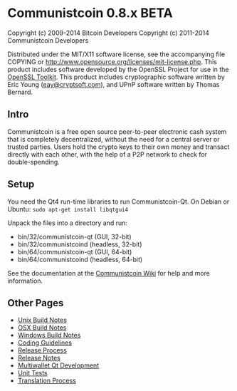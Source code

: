 Communistcoin 0.8.x BETA
====================

Copyright (c) 2009-2014 Bitcoin Developers
Copyright (c) 2011-2014 Communistcoin Developers

Distributed under the MIT/X11 software license, see the accompanying
file COPYING or http://www.opensource.org/licenses/mit-license.php.
This product includes software developed by the OpenSSL Project for use in the [OpenSSL Toolkit](http://www.openssl.org/). This product includes
cryptographic software written by Eric Young ([eay@cryptsoft.com](mailto:eay@cryptsoft.com)), and UPnP software written by Thomas Bernard.


Intro
---------------------
Communistcoin is a free open source peer-to-peer electronic cash system that is
completely decentralized, without the need for a central server or trusted
parties.  Users hold the crypto keys to their own money and transact directly
with each other, with the help of a P2P network to check for double-spending.


Setup
---------------------
You need the Qt4 run-time libraries to run Communistcoin-Qt. On Debian or Ubuntu:
	`sudo apt-get install libqtgui4`

Unpack the files into a directory and run:

- bin/32/communistcoin-qt (GUI, 32-bit)
- bin/32/communistcoind (headless, 32-bit)
- bin/64/communistcoin-qt (GUI, 64-bit)
- bin/64/communistcoind (headless, 64-bit)

See the documentation at the [Communistcoin Wiki](http://communistcoin.info)
for help and more information.


Other Pages
---------------------
- [Unix Build Notes](build-unix.md)
- [OSX Build Notes](build-osx.md)
- [Windows Build Notes](build-msw.md)
- [Coding Guidelines](coding.md)
- [Release Process](release-process.md)
- [Release Notes](release-notes.md)
- [Multiwallet Qt Development](multiwallet-qt.md)
- [Unit Tests](unit-tests.md)
- [Translation Process](translation_process.md)
